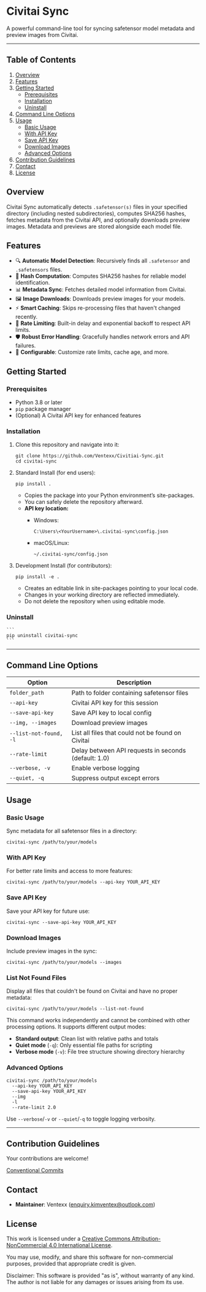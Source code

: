 # Civitai Sync

A powerful command-line tool for syncing safetensor model metadata and preview images from Civitai.

---

## Table of Contents

1. [Overview](#overview)
2. [Features](#features)
3. [Getting Started](#getting-started)
   * [Prerequisites](#prerequisites)
   * [Installation](#installation)
   * [Uninstall](#uninstall)
4. [Command Line Options](#command-line-options)
5. [Usage](#usage)
   * [Basic Usage](#basic-usage)
   * [With API Key](#with-api-key)
   * [Save API Key](#save-api-key)
   * [Download Images](#download-images)
   * [Advanced Options](#advanced-options)
6. [Contribution Guidelines](#contribution-guidelines)
7. [Contact](#contact)
8. [License](#license)


## Overview

Civitai Sync automatically detects `.safetensor(s)` files in your specified directory (including nested subdirectories), computes SHA256 hashes, fetches metadata from the Civitai API, and optionally downloads preview images. Metadata and previews are stored alongside each model file.

## Features

* 🔍 **Automatic Model Detection**: Recursively finds all `.safetensor` and `.safetensors` files.
* 🧮 **Hash Computation**: Computes SHA256 hashes for reliable model identification.
* 📊 **Metadata Sync**: Fetches detailed model information from Civitai.
* 🖼️ **Image Downloads**: Downloads preview images for your models.
* ⚡ **Smart Caching**: Skips re-processing files that haven't changed recently.
* 🔄 **Rate Limiting**: Built-in delay and exponential backoff to respect API limits.
* 🛡️ **Robust Error Handling**: Gracefully handles network errors and API failures.
* 🔧 **Configurable**: Customize rate limits, cache age, and more.

## Getting Started

### Prerequisites

* Python 3.8 or later
* `pip` package manager
* (Optional) A Civitai API key for enhanced features

### Installation

1. Clone this repository and navigate into it:

   ```
   git clone https://github.com/Ventexx/Civitiai-Sync.git
   cd civitai-sync
   ```

2. Standard Install (for end users):
   
    ```
    pip install .
    ```
    - Copies the package into your Python environment’s site-packages.
    - You can safely delete the repository afterward.
    - **API key location:**
        - Windows:
          
            ```
            C:\Users\<YourUsername>\.civitai-sync\config.json
            ```
        - macOS/Linux:
          
            ```
            ~/.civitai-sync/config.json
            ```

3. Development Install (for contributors):
   
    ```
    pip install -e .
    ```
    - Creates an editable link in site-packages pointing to your local code.
    - Changes in your working directory are reflected immediately.
    - Do not delete the repository when using editable mode.

### Uninstall
    ```
    pip uninstall civitai-sync
    ```

---

## Command Line Options

| Option | Description |
|--------|-------------|
| `folder_path` | Path to folder containing safetensor files |
| `--api-key` | Civitai API key for this session |
| `--save-api-key` | Save API key to local config |
| `--img, --images` | Download preview images |
| `--list-not-found, -l` | List all files that could not be found on Civitai |
| `--rate-limit` | Delay between API requests in seconds (default: 1.0) |
| `--verbose, -v` | Enable verbose logging |
| `--quiet, -q` | Suppress output except errors |


## Usage

### Basic Usage

Sync metadata for all safetensor files in a directory:

```
civitai-sync /path/to/your/models
```

### With API Key

For better rate limits and access to more features:

```
civitai-sync /path/to/your/models --api-key YOUR_API_KEY
```

### Save API Key

Save your API key for future use:

```
civitai-sync --save-api-key YOUR_API_KEY
```

### Download Images

Include preview images in the sync:

```
civitai-sync /path/to/your/models --images
```

### List Not Found Files

Display all files that couldn't be found on Civitai and have no proper metadata:

```
civitai-sync /path/to/your/models --list-not-found
```

This command works independently and cannot be combined with other processing options. It supports different output modes:

- **Standard output**: Clean list with relative paths and totals
- **Quiet mode** (`-q`): Only essential file paths for scripting
- **Verbose mode** (`-v`): File tree structure showing directory hierarchy

### Advanced Options

```
civitai-sync /path/to/your/models
  --api-key YOUR_API_KEY
  --save-api-key YOUR_API_KEY
  --img
  -l
  --rate-limit 2.0
```

Use `--verbose`/`-v` or `--quiet`/`-q` to toggle logging verbosity.

---

## Contribution Guidelines

Your contributions are welcome!

[Conventional Commits](https://www.conventionalcommits.org/)


## Contact

* **Maintainer**: Ventexx ([enquiry.kimventex@outlook.com](mailto:enquiry.kimventex@outlook.com))

## License

This work is licensed under a
[Creative Commons Attribution-NonCommercial 4.0 International License](LICENSE).

You may use, modify, and share this software for non-commercial purposes, provided that appropriate credit is given.

Disclaimer: This software is provided "as is", without warranty of any kind. The author is not liable for any damages or issues arising from its use.
